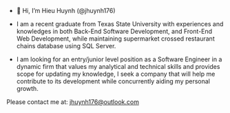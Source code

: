 - 👋 Hi, I’m Hieu Huynh (@jhuynh176)

- I am a recent graduate from Texas State University with experiences and knowledges in both Back-End Software Development, and Front-End Web Development, while maintaining supermarket crossed restaurant chains database using SQL Server. 
- I am looking for an entry/junior level position as a Software Engineer in a dynamic firm that values my analytical and technical skills and provides scope for updating my knowledge, I seek a company that will help me contribute to its development while concurrently aiding my personal growth. 

Please contact me at: jhuynh176@outlook.com

<!---
jhuynh176/jhuynh176 is a ✨ special ✨ repository because its `README.md` (this file) appears on your GitHub profile.
You can click the Preview link to take a look at your changes.
--->
